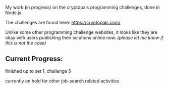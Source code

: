 My work (in progress) on the cryptopals programming challenges, done in Node.js

The challenges are found here: https://cryptopals.com/

Unlike some other programming challenge websites, it looks like they are okay with users publishing their solutions online now. 
*(please let me know if this is not the case)*

## Current Progress:
finished up to set 1, challenge 5

currently on hold for other job-search related activities
